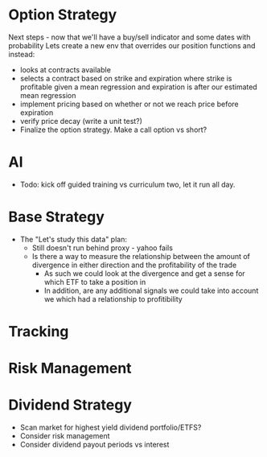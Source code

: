 
# Option Strategy

Next steps - now that we'll have a buy/sell indicator and some dates with probability
Lets create a new env that overrides our position functions and instead:
* looks at contracts available 
* selects a contract based on strike and expiration where strike is profitable given a mean regression and expiration is after our estimated mean regression
* implement pricing based on whether or not we reach price before expiration
* verify price decay (write a unit test?)
* Finalize the option strategy. Make a call option vs short?

# AI

* Todo: kick off guided training vs curriculum two, let it run all day.

# Base Strategy

* The "Let's study this data" plan:
  * Still doesn't run behind proxy - yahoo fails
  * Is there a way to measure the relationship between the amount of divergence in either direction and the profitability of the trade
    * As such we could look at the divergence and get a sense for which ETF to take a position in
    * In addition, are any additional signals we could take into account we which had a relationship to profitibility


    

# Tracking


# Risk Management



# Dividend Strategy

* Scan market for highest yield dividend portfolio/ETFS?
* Consider risk management
* Consider dividend payout periods vs interest